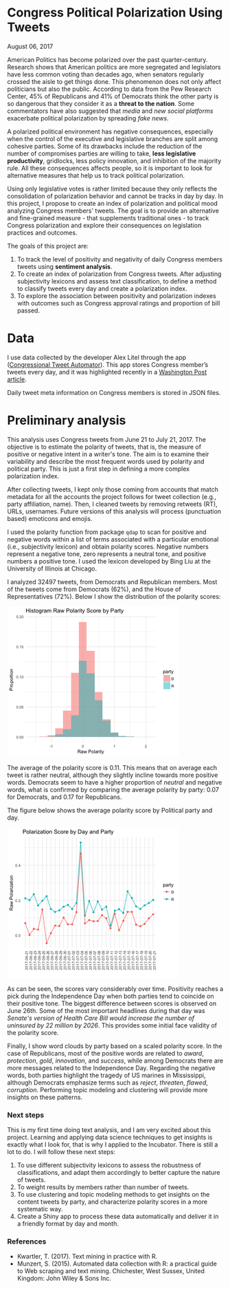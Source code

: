 Congress Political Polarization Using Tweets
================
August 06, 2017

American Politics has become polarized over the past quarter-century. Research shows that American politics are more segregated and legislators have less common voting than decades ago, when senators regularly crossed the aisle to get things done. This phenomenon does not only affect politicians but also the public. According to data from the Pew Research Center, 45% of Republicans and 41% of Democrats think the other party is so dangerous that they consider it as a **threat to the nation**. Some commentators have also suggested that *media* and *new social platforms* exacerbate political polarization by spreading *fake news*.

A polarized political environment has negative consequences, especially when the control of the executive and legislative branches are split among cohesive parties. Some of its drawbacks include the reduction of the number of compromises parties are willing to take, **less legislative productivity**, gridlocks, less policy innovation, and inhibition of the majority rule. All these consequences affects people, so it is important to look for alternative measures that help us to track political polarization.

Using only legislative votes is rather limited because they only reflects the consolidation of polarization behavior and cannot be tracks in day by day. In this project, I propose to create an index of polarization and political mood analyzing Congress members' tweets. The goal is to provide an alternative and fine-grained measure - that supplements traditional ones - to track Congress polarization and explore their consequences on legislation practices and outcomes.

The goals of this project are:

1.  To track the level of positivity and negativity of daily Congress members tweets using **sentiment analysis**.
2.  To create an index of polarization from Congress tweets. After adjusting subjectivity lexicons and assess text classification, to define a method to classify tweets every day and create a polarization index.
3.  To explore the association between positivity and polarization indexes with outcomes such as Congress approval ratings and proportion of bill passed.

Data
====

I use data collected by the developer Alex Litel through the app ([Congressional Tweet Automator](https://github.com/alexlitel/congresstweets)). This app stores Congress member’s tweets every day, and it was highlighted recently in a [Washington Post article](https://www.washingtonpost.com/news/politics/wp/2017/06/26/how-congress-tweets-visualized/?utm_term=.6e80a8653a5f).

Daily tweet meta information on Congress members is stored in JSON files.

Preliminary analysis
====================

This analysis uses Congress tweets from June 21 to July 21, 2017. The objective is to estimate the polarity of tweets, that is, the measure of positive or negative intent in a writer's tone. The aim is to examine their variability and describe the most frequent words used by polarity and political party. This is just a first step in defining a more complex polarization index.

After collecting tweets, I kept only those coming from accounts that match metadata for all the accounts the project follows for tweet collection (e.g., party affiliation, name). Then, I cleaned tweets by removing retweets (RT), URLs, usernames. Future versions of this analysis will process (punctuation based) emoticons and emojis.

I used the polarity function from package `qdap` to scan for positive and negative words within a list of terms associated with a particular emotional (i.e., subjectivity lexicon) and obtain polarity scores. Negative numbers represent a negative tone, zero represents a neutral tone, and positive numbers a positive tone. I used the lexicon developed by Bing Liu at the University of Illinois at Chicago.

I analyzed 32497 tweets, from Democrats and Republican members. Most of the tweets come from Democrats (62%), and the House of Representatives (72%). Below I show the distribution of the polarity scores:

![](figures/hist_polarity.png)

The average of the polarity score is 0.11. This means that on average each tweet is rather neutral, although they slightly incline towards more positive words. Democrats seem to have a higher proportion of *neutral* and negative words, what is confirmed by comparing the average polarity by party: 0.07 for Democrats, and 0.17 for Republicans.

The figure below shows the average polarity score by Political party and day.

![](figures/trend_polarity.png)

As can be seen, the scores vary considerably over time. Positivity reaches a pick during the Independence Day when both parties tend to coincide on their positive tone. The biggest difference between scores is observed on June 26th. Some of the most important headlines during that day was *Senate's version of Health Care Bill would increase the number of uninsured by 22 million by 2026*. This provides some initial face validity of the polarity score.

Finally, I show word clouds by party based on a scaled polarity score. In the case of Republicans, most of the positive words are related to *award*, *protection*, *gold*, *innovation*, and *success*, while among Democrats there are more messages related to the Independence Day. Regarding the negative words, both parties highlight the tragedy of US marines in Mississippi, although Democrats emphasize terms such as *reject*, *threaten*, *flawed*, *corruption*. Performing topic modeling and clustering will provide more insights on these patterns.

<!-- ![](figures/words_r.png)
![](figures/words_d.png)
 -->
### Next steps

This is my first time doing text analysis, and I am very excited about this project. Learning and applying data science techniques to get insights is exactly what I look for, that is why I applied to the Incubator. There is still a lot to do. I will follow these next steps:

1.  To use different subjectivity lexicons to assess the robustness of classifications, and adapt them accordingly to better capture the nature of tweets.
2.  To weight results by members rather than number of tweets.
3.  To use clustering and topic modeling methods to get insights on the content tweets by party, and characterize polarity scores in a more systematic way.
4.  Create a Shiny app to process these data automatically and deliver it in a friendly format by day and month.

### References

-   Kwartler, T. (2017). Text mining in practice with R.
-   Munzert, S. (2015). Automated data collection with R: a practical guide to Web scraping and text mining. Chichester, West Sussex, United Kingdom: John Wiley & Sons Inc.
